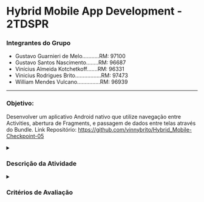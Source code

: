 # Hybrid Mobile App Development - 2TDSPR

### Integrantes do Grupo
- Gustavo Guarnieri de Melo...........RM: 97100
- Gustavo Santos Nascimento........RM: 96687
- Vinícius Almeida Kotchetkoff.......RM: 96331
- Vinicius Rodrigues Brito.................RM: 97473
- William Mendes Vulcano...............RM: 96939

<hr/>

### Objetivo:
Desenvolver um aplicativo Android nativo que utilize navegação entre Activities, abertura de Fragments, e passagem de dados entre telas através do Bundle.
Link Repositório: https://github.com/vinnybrito/Hybrid_Mobile-Checkpoint-05

<details>
  <summary>
    <h3>Descrição da Atividade</h3>
  </summary>
  
  - **Criação das Activities**: Crie ao menos três Activities em seu aplicativo. Cada uma delas deve representar uma funcionalidade ou tela diferente dentro do seu aplicativo.
  - **Navegação entre Activities**: Implemente a navegação entre as Activities criadas. Utilize Intents para iniciar uma nova Activity e garantir a transição suave entre as telas.
  - **Uso de Fragments**: Em pelo menos uma das suas Activities, implemente a abertura de Fragments. Os Fragments devem ser usados para criar uma interface de usuário modular e reutilizável.
  - **Passagem de Dados através do Bundle**: Implemente a passagem de dados entre as suas Activities e Fragments. Os dados devem ser passados utilizando o Bundle associado ao Intent ou ao Fragment.
</details>

<details>
  <summary>
    <h3>Critérios de Avaliação</h3>
  </summary>

  - **Funcionalidade**: O aplicativo deve funcionar sem erros e cada Activity deve ser acessível a partir das outras.
  - **Uso de Fragments**: Os Fragments devem ser usados de maneira eficaz para criar uma interface de usuário modular.
  - **Passagem de Dados**: Os dados devem ser passados corretamente entre as Activities e Fragments, sem perda ou corrupção de dados.
  - **Código Limpo**: O código deve ser fácil de ler e entender, com nomes de variáveis claros e comentários quando necessário.

</details>
